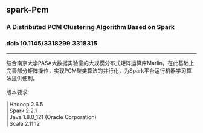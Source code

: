 ## spark-Pcm
### A Distributed PCM Clustering Algorithm Based on Spark
### doi>10.1145/3318299.3318315
------

结合南京大学PASA大数据实验室的大规模分布式矩阵运算库Marlin，在此基础上完善部分矩阵操作，实现PCM聚类算法的并行化，为Spark平台运行机器学习算法提供便利。<br>  
版本要求:<br> 

 | Hadoop 2.6.5<br>
 | Spark 2.2.1 <br>
 | Java 1.8.0_121 (Oracle Corporation)<br>
 | Scala 2.11.12<br>

